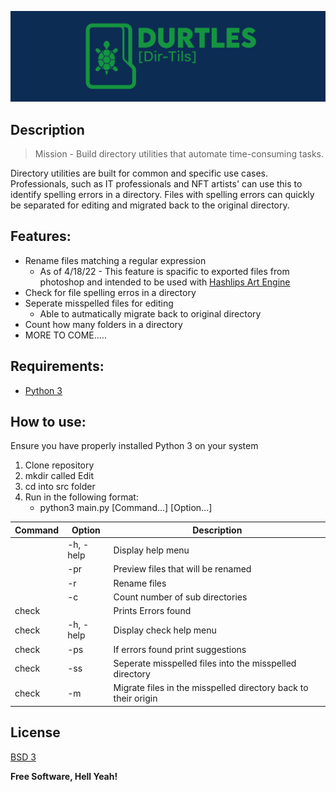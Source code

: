 ![Banner](https://github.com/PinedaVictor/Durtles/blob/main/docs/banner.jpg)

## Description

> Mission - Build directory utilities that automate time-consuming tasks.

Directory utilities are built for common and specific use cases. Professionals, such as IT professionals and NFT artists' can use this to identify spelling errors in a directory. Files with spelling errors can quickly be separated for editing and migrated back to the original directory.

## Features:

- Rename files matching a regular expression
  - As of 4/18/22 - This feature is spacific to exported files from photoshop and intended to be used with [Hashlips Art Engine](https://github.com/HashLips/hashlips_art_engine)
- Check for file spelling erros in a directory
- Seperate misspelled files for editing
  - Able to autmatically migrate back to original directory
- Count how many folders in a directory
- MORE TO COME.....

## Requirements:

- [Python 3](https://www.python.org/)

## How to use:

Ensure you have properly installed Python 3 on your system

1. Clone repository
2. mkdir called Edit
3. cd into src folder
4. Run in the following format:
   - python3 main.py [Command...] [Option...]

| Command | Option    | Description                                                    |
| ------- | --------- | -------------------------------------------------------------- |
|         | -h, -help | Display help menu                                              |
|         | -pr       | Preview files that will be renamed                             |
|         | -r        | Rename files                                                   |
|         | -c        | Count number of sub directories                                |
| check   |           | Prints Errors found                                            |
| check   | -h, -help | Display check help menu                                        |
| check   | -ps       | If errors found print suggestions                              |
| check   | -ss       | Seperate misspelled files into the misspelled directory        |
| check   | -m        | Migrate files in the misspelled directory back to their origin |

## License

[BSD 3](https://github.com/PinedaVictor/Durtles/blob/main/LICENSE)

**Free Software, Hell Yeah!**
